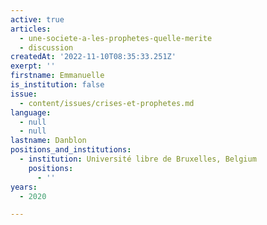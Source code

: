 ```yaml
---
active: true
articles:
  - une-societe-a-les-prophetes-quelle-merite
  - discussion
createdAt: '2022-11-10T08:35:33.251Z'
exerpt: ''
firstname: Emmanuelle
is_institution: false
issue:
  - content/issues/crises-et-prophetes.md
language:
  - null
  - null
lastname: Danblon
positions_and_institutions:
  - institution: Université libre de Bruxelles, Belgium
    positions:
      - ''
years:
  - 2020

---
```


